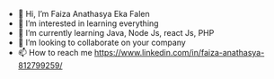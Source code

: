 - 👋 Hi, I’m Faiza Anathasya Eka Falen
- 👀 I’m interested in learning everything
- 🌱 I’m currently learning Java, Node Js, react Js, PHP
- 💞️ I’m looking to collaborate on your company
- 📫 How to reach me https://www.linkedin.com/in/faiza-anathasya-812799259/

<!---
fnathasya/fnathasya is a ✨ special ✨ repository because its `README.md` (this file) appears on your GitHub profile.
You can click the Preview link to take a look at your changes.
--->
